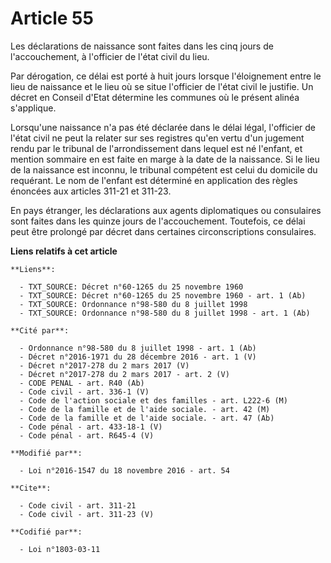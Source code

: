 # Article 55

Les déclarations de naissance sont faites dans les cinq jours de l'accouchement, à l'officier de l'état civil du lieu. 

Par dérogation, ce délai est porté à huit jours lorsque l'éloignement entre le lieu de naissance et le lieu où se situe
l'officier de l'état civil le justifie. Un décret en Conseil d'Etat détermine les communes où le présent alinéa s'applique. 

Lorsqu'une naissance n'a pas été déclarée dans le délai légal, l'officier de l'état civil ne peut la relater sur ses
registres qu'en vertu d'un jugement rendu par le tribunal de l'arrondissement dans lequel est né l'enfant, et mention
sommaire en est faite en marge à la date de la naissance. Si le lieu de la naissance est inconnu, le tribunal compétent est
celui du domicile du requérant. Le nom de l'enfant est déterminé en application des règles énoncées aux articles 311-21 et
311-23. 

En pays étranger, les déclarations aux agents diplomatiques ou consulaires sont faites dans les quinze jours de
l'accouchement. Toutefois, ce délai peut être prolongé par décret dans certaines circonscriptions consulaires.

**Liens relatifs à cet article**

	**Liens**:

	  - TXT_SOURCE: Décret n°60-1265 du 25 novembre 1960
	  - TXT_SOURCE: Décret n°60-1265 du 25 novembre 1960 - art. 1 (Ab)
	  - TXT_SOURCE: Ordonnance n°98-580 du 8 juillet 1998
	  - TXT_SOURCE: Ordonnance n°98-580 du 8 juillet 1998 - art. 1 (Ab)

	**Cité par**:

	  - Ordonnance n°98-580 du 8 juillet 1998 - art. 1 (Ab)
	  - Décret n°2016-1971 du 28 décembre 2016 - art. 1 (V)
	  - Décret n°2017-278 du 2 mars 2017 (V)
	  - Décret n°2017-278 du 2 mars 2017 - art. 2 (V)
	  - CODE PENAL - art. R40 (Ab)
	  - Code civil - art. 336-1 (V)
	  - Code de l'action sociale et des familles - art. L222-6 (M)
	  - Code de la famille et de l'aide sociale. - art. 42 (M)
	  - Code de la famille et de l'aide sociale. - art. 47 (Ab)
	  - Code pénal - art. 433-18-1 (V)
	  - Code pénal - art. R645-4 (V)

	**Modifié par**:

	  - Loi n°2016-1547 du 18 novembre 2016 - art. 54

	**Cite**:

	  - Code civil - art. 311-21
	  - Code civil - art. 311-23 (V)

	**Codifié par**:

	  - Loi n°1803-03-11
